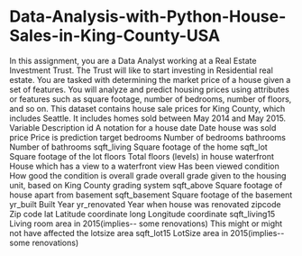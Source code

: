 # Data-Analysis-with-Python-House-Sales-in-King-County-USA
In this assignment, you are a Data Analyst working at a Real Estate Investment Trust. The Trust will like to start investing in Residential real estate. You are tasked with determining the market price of a house given a set of features. You will analyze and predict housing prices using attributes or features such as square footage, number of bedrooms, number of floors, and so on. This dataset contains house sale prices for King County, which includes Seattle. It includes homes sold between May 2014 and May 2015. 
Variable	Description
id	A notation for a house
date	Date house was sold
price	Price is prediction target
bedrooms	Number of bedrooms
bathrooms	Number of bathrooms
sqft_living	Square footage of the home
sqft_lot	Square footage of the lot
floors	Total floors (levels) in house
waterfront	House which has a view to a waterfront
view	Has been viewed
condition	How good the condition is overall
grade	overall grade given to the housing unit, based on King County grading system
sqft_above	Square footage of house apart from basement
sqft_basement	Square footage of the basement
yr_built	Built Year
yr_renovated	Year when house was renovated
zipcode	Zip code
lat	Latitude coordinate
long	Longitude coordinate
sqft_living15	Living room area in 2015(implies-- some renovations) This might or might not have affected the lotsize area
sqft_lot15	LotSize area in 2015(implies-- some renovations)
